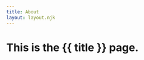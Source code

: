 ```yaml
---
title: About
layout: layout.njk
---
```


<!-- This page is written in markdown! -->

# This is the {{ title }} page.

